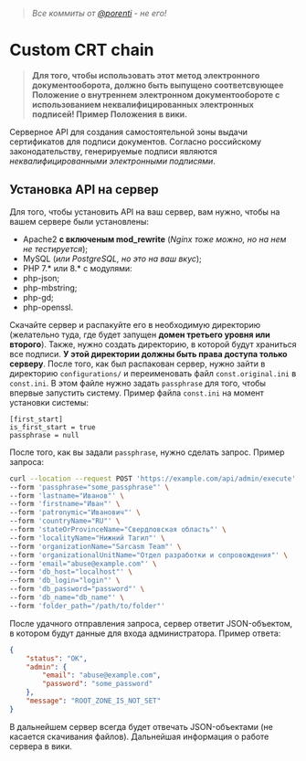 > _Все коммиты от [@porenti](https://github.com/porenti "@porenti") - не его!_

# Custom CRT chain
> **Для того, чтобы использовать этот метод электронного документооборота, должно быть выпущено соответсвующее Положение о внутреннем электронном документообороте с использованием неквалифицированных электронных подписей! Пример Положения в вики.**

Серверное API для создания самостоятельной зоны выдачи сертификатов для подписи документов. Согласно российскому законодательству, генерируемые подписи являются *неквалифицированными электронными подписями*.

## Установка API на сервер

Для того, чтобы установить API на ваш сервер, вам нужно, чтобы на вашем сервере были установлены:
- Apache2 **с включеным mod_rewrite** (*Nginx тоже можно, но на нем не тестируется*);
- MySQL (*или PostgreSQL, но это на ваш вкус*);
- PHP 7.\* или 8.\* с модулями:
 - php-json;
 - php-mbstring;
 - php-gd;
 - php-openssl.

Скачайте сервер и распакуйте его в необходимую директорию (желательно туда, где будет запущен **домен третьего уровня или второго**).
Также, нужно создать директорию, в которой будут храниться все подписи. **У этой директории должны быть права доступа только серверу**. После того, как был распакован сервер, нужно зайти в директорию `configurations/` и переименовать файл `const.original.ini` в `const.ini`. В этом файле нужно задать `passphrase` для того, чтобы впервые запустить систему. Пример файла `const.ini` на момент установки системы:
```
[first_start]
is_first_start = true
passphrase = null
```

После того, как вы задали `passphrase`, нужно сделать запрос. Пример запроса:
```bash
curl --location --request POST 'https://example.com/api/admin/execute' \
--form 'passphrase="some_passphrase"' \
--form 'lastname="Иванов"' \
--form 'firstname="Иван"' \
--form 'patronymic="Иванович"' \
--form 'countryName="RU"' \
--form 'stateOrProvinceName="Свердловская область"' \
--form 'localityName="Нижний Тагил"' \
--form 'organizationName="Sarcasm Team"' \
--form 'organizationalUnitName="Отдел разработки и сопровождения"' \
--form 'email="abuse@example.com"' \
--form 'db_host="localhost"' \
--form 'db_login="login"' \
--form 'db_password="password"' \
--form 'db_name="db_name"' \
--form 'folder_path="/path/to/folder"'
```
После удачного отправления запроса, сервер ответит JSON-объектом, в котором будут данные для входа администратора. Пример ответа:
```json
{
	"status": "OK",
	"admin": {
		"email": "abuse@example.com",
		"password": "some_password"
	},
	"message": "ROOT_ZONE_IS_NOT_SET"
}
```
В дальнейшем сервер всегда будет отвечать JSON-объектами (не касается скачивания файлов). Дальнейшая информация о работе сервера в вики.
